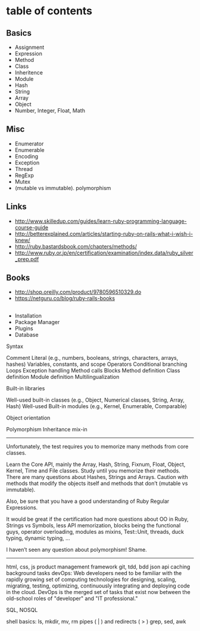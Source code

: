 # table of contents

## Basics
- Assignment
- Expression
- Method
- Class
- Inheritence
- Module
- Hash
- String
- Array
- Object
- Number, Integer, Float, Math

## Misc
- Enumerator
- Enumerable
- Encoding
- Exception
- Thread
- RegExp
- Mutex
- (mutable vs immutable).
polymorphism

## Links
- http://www.skilledup.com/guides/learn-ruby-programming-language-course-guide
- http://betterexplained.com/articles/starting-ruby-on-rails-what-i-wish-i-knew/
- http://ruby.bastardsbook.com/chapters/methods/
- http://www.ruby.or.jp/en/certification/examination/index.data/ruby_silver_prep.pdf

## Books
- http://shop.oreilly.com/product/9780596510329.do
- https://netguru.co/blog/ruby-rails-books

##
- Installation
- Package Manager
- Plugins
- Database

Syntax

Comment
Literal (e.g., numbers, booleans, strings, characters, arrays, hashes)
Variables, constants, and scope
Operators
Conditional branching
Loops
Exception handling
Method calls
Blocks
Method definition
Class definition
Module definition
Multilingualization

Built-in libraries

Well-used built-in classes (e.g., Object, Numerical classes, String, Array, Hash)
Well-used Built-in modules (e.g., Kernel, Enumerable, Comparable)

Object orientation

Polymorphism
Inheritance
mix-in

-------------------
 Unfortunately, the test requires you to memorize many methods from core classes.

Learn the Core API, mainly the Array, Hash, String, Fixnum, Float, Object, Kernel, Time and File classes. Study until you memorize their methods. There are many questions about Hashes, Strings and Arrays. Caution with methods that modify the objects itself and methods that don’t (mutable vs immutable).

Also, be sure that you have a good understanding of Ruby Regular Expressions.

It would be great if the certification had more questions about OO in Ruby, Strings vs Symbols, less API memorization, blocks being the functional guys, operator overloading, modules as mixins, Test::Unit, threads, duck typing, dynamic typing, …

I haven’t seen any question about polymorphism! Shame.



------------
html, css, js
product management
framework
git, tdd, bdd
json api
caching
background tasks
devOps: Web developers need to be familiar with the rapidly growing set of computing technologies for designing, scaling, migrating, testing, optimizing, continuously integrating and deploying code in the cloud. DevOps is the merged set of tasks that exist now between the old-school roles of "developer" and "IT professional."


SQL, NOSQL

shell basics:
ls, mkdir, mv, rm
pipes ( | ) and redirects ( > )
grep, sed, awk





